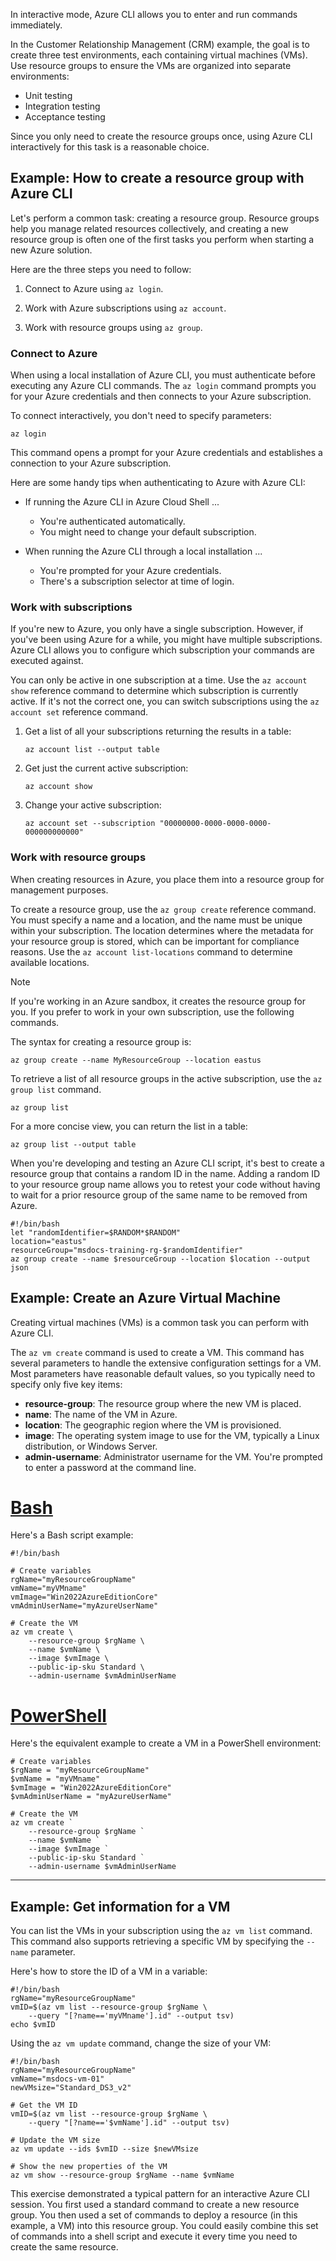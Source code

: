 <!-- markdownlint-disable MD041 -->

In interactive mode, Azure CLI allows you to enter and run commands immediately.

In the Customer Relationship Management (CRM) example, the goal is to create three test
environments, each containing virtual machines (VMs). Use resource groups to ensure the VMs are
organized into separate environments:

- Unit testing
- Integration testing
- Acceptance testing

Since you only need to create the resource groups once, using Azure CLI interactively for this task
is a reasonable choice.

## Example: How to create a resource group with Azure CLI

Let's perform a common task: creating a resource group. Resource groups help you manage related
resources collectively, and creating a new resource group is often one of the first tasks you
perform when starting a new Azure solution.

Here are the three steps you need to follow:

1. Connect to Azure using `az login`.

1. Work with Azure subscriptions using `az account`.

1. Work with resource groups using `az group`.

### Connect to Azure

When using a local installation of Azure CLI, you must authenticate before executing any
Azure CLI commands. The `az login` command prompts you for your Azure credentials and
then connects to your Azure subscription.

To connect interactively, you don't need to specify parameters:

```azurecli
az login
```

This command opens a prompt for your Azure credentials and establishes a connection to your Azure
subscription.

Here are some handy tips when authenticating to Azure with Azure CLI:

- If running the Azure CLI in Azure Cloud Shell ...
  - You're authenticated automatically.
  - You might need to change your default subscription.

- When running the Azure CLI through a local installation ...
  - You're prompted for your Azure credentials.
  - There's a subscription selector at time of login.

### Work with subscriptions

If you're new to Azure, you only have a single subscription. However, if you've been using Azure for
a while, you might have multiple subscriptions. Azure CLI allows you to configure which
subscription your commands are executed against.

You can only be active in one subscription at a time. Use the `az account show` reference command to determine
which subscription is currently active. If it's not the correct one, you can switch subscriptions
using the `az account set` reference command.

1. Get a list of all your subscriptions returning the results in a table:

   ```azurecli
   az account list --output table
   ```

1. Get just the current active subscription:

   ```azurecli
   az account show
   ```

1. Change your active subscription:

   ```azurecli
   az account set --subscription "00000000-0000-0000-0000-000000000000"
   ```

### Work with resource groups

When creating resources in Azure, you place them into a resource group for management purposes.

To create a resource group, use the `az group create` reference command. You must specify a name and a
location, and the name must be unique within your subscription. The location determines where the
metadata for your resource group is stored, which can be important for compliance reasons. Use the
`az account list-locations` command to determine available locations.

> [!NOTE]
> If you're working in an Azure sandbox, it creates the resource group for you. If you prefer to
> work in your own subscription, use the following commands.

The syntax for creating a resource group is:

```azurecli
az group create --name MyResourceGroup --location eastus
```

To retrieve a list of all resource groups in the active subscription, use the `az group list` command.

```azurecli
az group list
```

For a more concise view, you can return the list in a table:

```azurecli
az group list --output table
```

When you're developing and testing an Azure CLI script, it's best to create a resource group that contains a random ID in the name. Adding a random ID to your resource group name allows you to retest your code without having to wait for a prior resource group of the same name to be removed from Azure.

```azurecli
#!/bin/bash
let "randomIdentifier=$RANDOM*$RANDOM"
location="eastus"
resourceGroup="msdocs-training-rg-$randomIdentifier"
az group create --name $resourceGroup --location $location --output json
```

## Example: Create an Azure Virtual Machine

Creating virtual machines (VMs) is a common task you can perform with Azure CLI.

The `az vm create` command is used to create a VM. This command has several parameters to handle the extensive configuration settings for a VM. Most parameters have reasonable default values, so you typically need to specify only five key items:

- **resource-group**: The resource group where the new VM is placed.
- **name**: The name of the VM in Azure.
- **location**: The geographic region where the VM is provisioned.
- **image**: The operating system image to use for the VM, typically a Linux distribution, or Windows Server.
- **admin-username**: Administrator username for the VM. You're prompted to enter a password at the command line.

# [Bash](#tab/Bash)

Here's a Bash script example:

```azurecli
#!/bin/bash

# Create variables
rgName="myResourceGroupName"
vmName="myVMname"
vmImage="Win2022AzureEditionCore"
vmAdminUserName="myAzureUserName"

# Create the VM
az vm create \
    --resource-group $rgName \
    --name $vmName \
    --image $vmImage \
    --public-ip-sku Standard \
    --admin-username $vmAdminUserName
```

# [PowerShell](#tab/powershell)

Here's the equivalent example to create a VM in a PowerShell environment:

```azurecli
# Create variables
$rgName = "myResourceGroupName"
$vmName = "myVMname"
$vmImage = "Win2022AzureEditionCore"
$vmAdminUserName = "myAzureUserName"

# Create the VM
az vm create `
    --resource-group $rgName `
    --name $vmName `
    --image $vmImage `
    --public-ip-sku Standard `
    --admin-username $vmAdminUserName
```

---

## Example: Get information for a VM

You can list the VMs in your subscription using the `az vm list` command. This command also supports retrieving a specific VM by specifying the `--name` parameter.

Here's how to store the ID of a VM in a variable:

```azurecli
#!/bin/bash
rgName="myResourceGroupName"
vmID=$(az vm list --resource-group $rgName \
    --query "[?name=='myVMname'].id" --output tsv)
echo $vmID
```

Using the `az vm update` command, change the size of your VM:

```azurecli
#!/bin/bash
rgName="myResourceGroupName"
vmName="msdocs-vm-01"
newVMsize="Standard_DS3_v2"

# Get the VM ID
vmID=$(az vm list --resource-group $rgName \
    --query "[?name=='$vmName'].id" --output tsv)

# Update the VM size
az vm update --ids $vmID --size $newVMsize

# Show the new properties of the VM
az vm show --resource-group $rgName --name $vmName
```

This exercise demonstrated a typical pattern for an interactive Azure CLI session. You first used a standard command to create a new resource group. You then used a set of commands to deploy a resource (in this example, a VM) into this resource group. You could easily combine this set of commands into a shell script and execute it every time you need to create the same resource.
